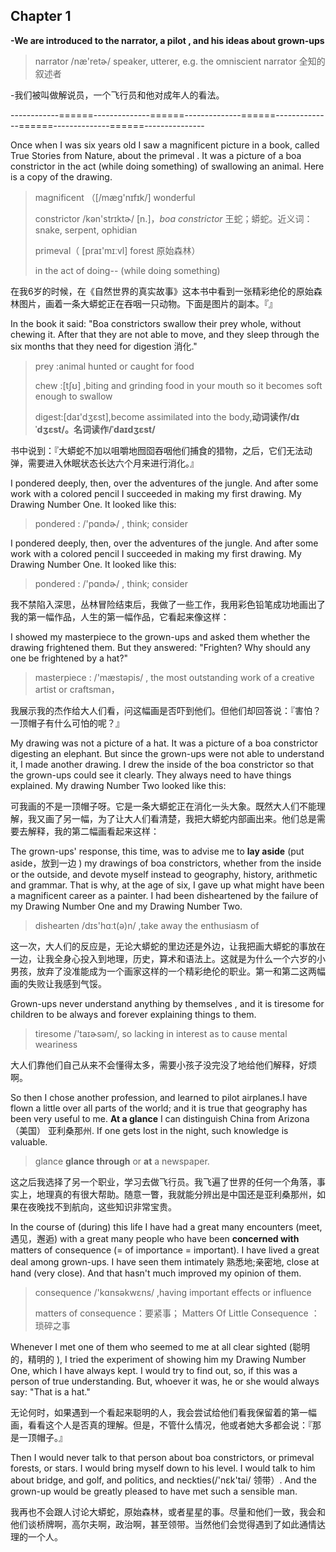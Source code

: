 ## Chapter 1

**-We are introduced to the narrator, a pilot , and his ideas about grown-ups**

> narrator  /næ'retɚ/  speaker, utterer, e.g. the omniscient narrator  全知的叙述者

-我们被叫做解说员，一个飞行员和他对成年人的看法。

------------======--------------======--------------======--------------======--------------======---------------

Once when I was six years old I saw a magnificent picture in a book, called True Stories from Nature, about the primeval . It was a picture of a boa constrictor in the act (while doing something)  of swallowing an animal. Here is a copy of the drawing.

> magnificent （[/mæɡ'nɪfɪk/]  wonderful
>
>  constrictor /kən'strɪktɚ/  [n.]，*boa constrictor*  王蛇；蟒蛇。近义词： snake, serpent, ophidian
>
> primeval（ [praɪ'mɪːvl] forest 原始森林）
>
> in the act  of doing-- (while doing something) 

在我6岁的时候，在《自然世界的真实故事》这本书中看到一张精彩绝伦的原始森林图片，画着一条大蟒蛇正在吞咽一只动物。下面是图片的副本。『』

In the book it said: "Boa constrictors swallow their prey whole, without chewing it. After that they are not able to move, and they sleep through the six months that they need for digestion 消化." 

>  prey :animal hunted or caught for food
>
> chew :[tʃʊ] ,biting and grinding food in your mouth so it becomes soft enough to swallow
>
> digest:[daɪ'dʒɛst],become assimilated into the body,**动词读作/dɪˈdʒɛst/。名词读作/ˈdaɪdʒɛst/**

书中说到：『大蟒蛇不加以咀嚼地囫囵吞咽他们捕食的猎物，之后，它们无法动弹，需要进入休眠状态长达六个月来进行消化。』

I pondered deeply, then, over the adventures of the jungle. And after some work with a colored pencil I succeeded in making my first drawing. My Drawing Number One. It looked like this: 

> pondered : /'pɑndɚ/ , think; consider

I pondered deeply, then, over the adventures of the jungle. And after some work with a colored pencil I succeeded in making my first drawing. My Drawing Number One. It looked like this: 

> pondered : /'pɑndɚ/ , think; consider

我不禁陷入深思，丛林冒险结束后，我做了一些工作，我用彩色铅笔成功地画出了我的第一幅作品，人生的第一幅作品，它看起来像这样：

I showed my masterpiece to the grown-ups and asked them whether the drawing frightened them. But they answered: "Frighten? Why should any one be frightened by a hat?"

> masterpiece : /'mæstəpis/  , the most outstanding work of a creative artist or craftsman， 

我展示我的杰作给大人们看，问这幅画是否吓到他们。但他们却回答说：『害怕？一顶帽子有什么可怕的呢？』

My drawing was not a picture of a hat. It was a picture of a boa constrictor digesting an elephant. But since the grown-ups were not able to understand it, I made another drawing. I drew the inside of the boa constrictor so that the grown-ups could see it clearly. They always need to have things explained. My drawing Number Two looked like this: 

可我画的不是一顶帽子呀。它是一条大蟒蛇正在消化一头大象。既然大人们不能理解，我又画了另一幅，为了让大人们看清楚，我把大蟒蛇内部画出来。他们总是需要去解释，我的第二幅画看起来这样：

The grown-ups' response, this time, was to advise me to **lay aside** (put aside，放到一边 ) my drawings of boa constrictors, whether from the inside or the outside, and devote myself instead to geography, history, arithmetic and grammar. That is why, at the age of six, I gave up what might have been a magnificent career as a painter. I had been disheartened by the failure of my Drawing Number One and my Drawing Number Two.

> dishearten   /dɪs'hɑːt(ə)n/ ,take away the enthusiasm of

这一次，大人们的反应是，无论大蟒蛇的里边还是外边，让我把画大蟒蛇的事放在一边，让我全身心投入到地理，历史，算术和语法上。这就是为什么一个六岁的小男孩，放弃了没准能成为一个画家这样的一个精彩绝伦的职业。第一和第二这两幅画的失败让我感到气馁。

Grown-ups never understand anything by themselves , and it is tiresome for children to be always and forever explaining things to them.

> tiresome  /'taɪɚsəm/, so lacking in interest as to cause mental weariness

大人们靠他们自己从来不会懂得太多，需要小孩子没完没了地给他们解释，好烦啊。

So then I chose another profession, and learned to pilot airplanes.I have flown a little over all parts of the world; and it is true that geography has been very useful to me. **At a glance** I can distinguish China from Arizona（美国） 亚利桑那州. If one gets lost in the night, such knowledge is valuable.

> glance  **glance through** or **at** a newspaper.

这之后我选择了另一个职业，学习去做飞行员。我飞遍了世界的任何一个角落，事实上，地理真的有很大帮助。随意一瞥，我就能分辨出是中国还是亚利桑那州，如果在夜晚找不到航向，这些知识非常宝贵。

In the course of (during) this life I have had a great many encounters (meet, 遇见，邂逅) with a great many people who have been **concerned with** matters of consequence (= of importance = important). I have lived a great deal among grown-ups. I have seen them intimately 熟悉地;亲密地, close at hand (very close). And that hasn't much improved my opinion of them.

> consequence  /'kɑnsəkwɛns/ ,having important effects or influence
>
> matters of consequence：要紧事； Matters Of Little Consequence ：琐碎之事



Whenever I met one of them who seemed to me at all clear sighted (聪明的，精明的 ), I tried the experiment of showing him my Drawing Number One, which I have always kept. I would try to find out, so, if this was a person of true understanding. But, whoever it was, he or she would always say: "That is a hat."

无论何时，如果遇到一个看起来聪明的人，我会尝试给他们看我保留着的第一幅画，看看这个人是否真的理解。但是，不管什么情况，他或者她大多都会说：『那是一顶帽子。』

Then I would never talk to that person about boa constrictors, or primeval forests, or stars. I would bring myself down to his level. I would talk to him about bridge, and golf, and politics, and neckties(/'nɛk'tai/ 领带）. And the grown-up would be greatly pleased to have met such a sensible man. 

我再也不会跟人讨论大蟒蛇，原始森林，或者星星的事。尽量和他们一致，我会和他们谈桥牌啊，高尔夫啊，政治啊，甚至领带。当然他们会觉得遇到了如此通情达理的一个人。


